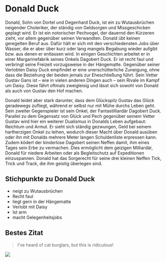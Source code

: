 # Donald Duck
Donald, Sohn von Dortel und Degenhard Duck, ist ein zu Wutausbrüchen neigender Choleriker, der ständig von Geldsorgen und Missgeschicken geplagt wird. Er ist ein notorischer Pechvogel, der dauernd den Kürzeren zieht, vor allem gegenüber seinen Verwandten. Donald übt keinen geregelten Beruf aus. Dafür hält er sich mit den verschiedensten Jobs über Wasser, die er aber über kurz oder lang mangels Begabung wieder aufgibt bzw. aus denen er entlassen wird. In einigen Geschichten arbeitet er in einer Margarinefabrik seines Onkels Dagobert Duck. Er ist recht faul und verbringt seine Freizeit vorzugsweise in der Hängematte. Gegenüber seiner Verlobten Daisy Duck empfindet er eine unerschütterliche Zuneigung, ohne dass die Beziehung der beiden jemals zur Eheschließung führt. Sein Vetter Gustav Gans ist – wie in vielen anderen Dingen auch – sein Rivale im Kampf um Daisy. Diese fährt oftmals zweigleisig und lässt sich sowohl von Donald als auch von Gustav den Hof machen.

Donald leidet aber stark darunter, dass dem Glückspilz Gustav das Glück geradewegs zufliegt, während er selbst nur mit Mühe durchs Leben geht. Sein zweiter Gegenspieler ist sein Onkel, der Fantastilliardär Dagobert Duck. Parallel zu dem Gegensatz von Glück und Pech gegenüber seinem Vetter Gustav wird hier ein weiterer Dualismus in Donalds Leben aufgebaut: Reichtum und Armut. Er sieht sich ständig gezwungen, Geld bei seinem hartherzigen Onkel zu leihen, wodurch dieser Macht über Donald ausüben oder ihn mit Donalds mehrere Meter langen Schuldenliste erpressen kann. Zudem ködert der kinderlose Dagobert seinen Neffen damit, ihm eines Tages sein Erbe zu vermachen. Dies ermöglicht dem geizigen Milliardär, Donald für niedere Arbeiten oder als Begleitschutz auf Expeditionen einzuspannen. Donald hat das Sorgerecht für seine drei kleinen Neffen Tick, Trick und Track, die ihm geistig überlegen sind.

## Stichpunkte zu Donald Duck
* neigt zu Wutausbrüchen
* Recht faul
* liegt gern in der Hängematte
* Verlobt mit Daisy
* Ist arm
* macht Gelegenheitsjobs

## Bestes Zitat
> I’ve heard of cat burglars, but this is ridiculous!

<img src="https://de.wikipedia.org/wiki/Datei:DonaldDuck.jpg" />
